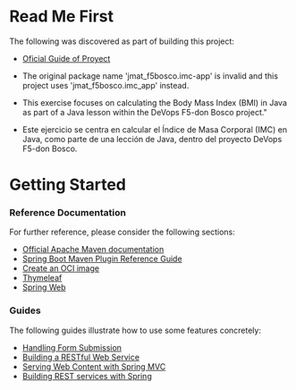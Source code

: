 # Read Me First
The following was discovered as part of building this project:

* [Oficial Guide of Proyect](https://www.canva.com/design/DAGGQlGGkYI/zdlYhOmrLUHgJAoMRw5GdA/view?utm_content=DAGGQlGGkYI&utm_campaign=designshare&utm_medium=link&utm_source=editor)

* The original package name 'jmat_f5bosco.imc-app' is invalid and this project uses 'jmat_f5bosco.imc_app' instead.

* This exercise focuses on calculating the Body Mass Index (BMI) in Java as part of a Java lesson within the DeVops F5-don Bosco project."

* Este ejercicio se centra en calcular el Índice de Masa Corporal (IMC) en Java, como parte de una lección de Java, dentro del proyecto DeVops F5-don Bosco.


# Getting Started

### Reference Documentation
For further reference, please consider the following sections:

* [Official Apache Maven documentation](https://maven.apache.org/guides/index.html)
* [Spring Boot Maven Plugin Reference Guide](https://docs.spring.io/spring-boot/docs/3.3.0/maven-plugin/reference/html/)
* [Create an OCI image](https://docs.spring.io/spring-boot/docs/3.3.0/maven-plugin/reference/html/#build-image)
* [Thymeleaf](https://docs.spring.io/spring-boot/docs/3.3.0/reference/htmlsingle/index.html#web.servlet.spring-mvc.template-engines)
* [Spring Web](https://docs.spring.io/spring-boot/docs/3.3.0/reference/htmlsingle/index.html#web)

### Guides
The following guides illustrate how to use some features concretely:

* [Handling Form Submission](https://spring.io/guides/gs/handling-form-submission/)
* [Building a RESTful Web Service](https://spring.io/guides/gs/rest-service/)
* [Serving Web Content with Spring MVC](https://spring.io/guides/gs/serving-web-content/)
* [Building REST services with Spring](https://spring.io/guides/tutorials/rest/)

